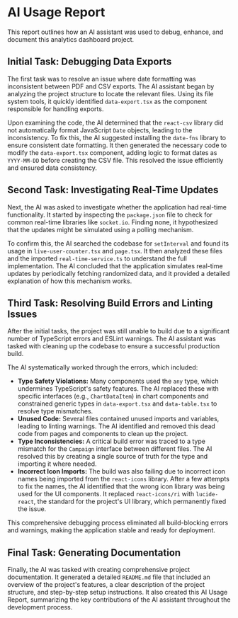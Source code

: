 # AI Usage Report

This report outlines how an AI assistant was used to debug, enhance, and document this analytics dashboard project.

## Initial Task: Debugging Data Exports

The first task was to resolve an issue where date formatting was inconsistent between PDF and CSV exports. The AI assistant began by analyzing the project structure to locate the relevant files. Using its file system tools, it quickly identified `data-export.tsx` as the component responsible for handling exports.

Upon examining the code, the AI determined that the `react-csv` library did not automatically format JavaScript `Date` objects, leading to the inconsistency. To fix this, the AI suggested installing the `date-fns` library to ensure consistent date formatting. It then generated the necessary code to modify the `data-export.tsx` component, adding logic to format dates as `YYYY-MM-DD` before creating the CSV file. This resolved the issue efficiently and ensured data consistency.

## Second Task: Investigating Real-Time Updates

Next, the AI was asked to investigate whether the application had real-time functionality. It started by inspecting the `package.json` file to check for common real-time libraries like `socket.io`. Finding none, it hypothesized that the updates might be simulated using a polling mechanism.

To confirm this, the AI searched the codebase for `setInterval` and found its usage in `live-user-counter.tsx` and `page.tsx`. It then analyzed these files and the imported `real-time-service.ts` to understand the full implementation. The AI concluded that the application simulates real-time updates by periodically fetching randomized data, and it provided a detailed explanation of how this mechanism works.

## Third Task: Resolving Build Errors and Linting Issues

After the initial tasks, the project was still unable to build due to a significant number of TypeScript errors and ESLint warnings. The AI assistant was tasked with cleaning up the codebase to ensure a successful production build.

The AI systematically worked through the errors, which included:
- **Type Safety Violations:** Many components used the `any` type, which undermines TypeScript's safety features. The AI replaced these with specific interfaces (e.g., `ChartDataItem`) in chart components and constrained generic types in `data-export.tsx` and `data-table.tsx` to resolve type mismatches.
- **Unused Code:** Several files contained unused imports and variables, leading to linting warnings. The AI identified and removed this dead code from pages and components to clean up the project.
- **Type Inconsistencies:** A critical build error was traced to a type mismatch for the `Campaign` interface between different files. The AI resolved this by creating a single source of truth for the type and importing it where needed.
- **Incorrect Icon Imports:** The build was also failing due to incorrect icon names being imported from the `react-icons` library. After a few attempts to fix the names, the AI identified that the wrong icon library was being used for the UI components. It replaced `react-icons/ri` with `lucide-react`, the standard for the project's UI library, which permanently fixed the issue.

This comprehensive debugging process eliminated all build-blocking errors and warnings, making the application stable and ready for deployment.

## Final Task: Generating Documentation

Finally, the AI was tasked with creating comprehensive project documentation. It generated a detailed `README.md` file that included an overview of the project's features, a clear description of the project structure, and step-by-step setup instructions. It also created this AI Usage Report, summarizing the key contributions of the AI assistant throughout the development process.
